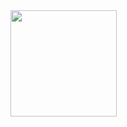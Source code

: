 <div>
  <img height="170" align="left" src="https://github-readme-stats.vercel.app/api?username=bigmuramura&count_private=true&include_all_commits=true" />
</div>
